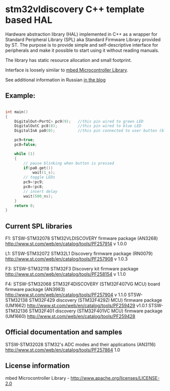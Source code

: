 stm32vldiscovery C++ template based HAL
================
Hardware abstraction library (HAL) implemented in C++ as a wrapper for Standard Peripheral Library (SPL) aka Standard Firmware Library provided by ST.
The purpose is to provide simple and self-descriptive interface for peripherals and make it possible to start using it without reading manuals.

The library has static resource allocation and small footprint.

Interface is loosely similar to [mbed Microcontroller Library](https://mbed.org/handbook/mbed-SDK).

See additional information in Russian [in the blog](https://c4arm.blogspot.com/)

Example:
--------------------

```C++

int main()
{
    DigitalOut<PortC> pc9(9);   //this pin wired to green LED
    DigitalOutC pc8(8);         //this pin wired to blue LED
    DigitalInA pa0(0);          //this pin connected to user button (blue one)

    pc9=true;
    pc8=false;

    while (1)
    {
        // pause blinking when button is pressed
        if(pa0.get())
            wait(1_s);
        // toggle LEDs
        pc9=!pc9;
        pc8=!pc8;
        // insert delay
        wait(500_ms);
    }
    return 0;
}

```


Current SPL libraries
--------------------
F1:
STSW-STM32078 STM32VLDISCOVERY firmware package (AN3268)
http://www.st.com/web/en/catalog/tools/PF257914
v 1.0.0

L1:
STSW-STM32072 STM32L1 Discovery firmware package (RN0079)
http://www.st.com/web/en/catalog/tools/PF257908
v 1.0.3

F3:
STSW-STM32118 STM32F3 Discovery kit firmware package
http://www.st.com/web/en/catalog/tools/PF258154
v 1.1.0

F4:
STSW-STM32068 STM32F4DISCOVERY (STM32F407VG MCU) board firmware package (AN3983)
http://www.st.com/web/en/catalog/tools/PF257904
v 1.1.0
STSW-STM32138 STM32F429 discovery (STM32F429ZI MCU) firmware package (UM1662)
http://www.st.com/web/en/catalog/tools/PF259429
v1.0.1
STSW-STM32136 STM32F401 discovery (STM32F401VC MCU) firmware package (UM1660)
http://www.st.com/web/en/catalog/tools/PF259428


Official documentation and samples
--------------------
STSW-STM32028 STM32's ADC modes and their applications (AN3116)
http://www.st.com/web/en/catalog/tools/PF257864
1.0


License information
--------------------
mbed Microcontroller Library - http://www.apache.org/licenses/LICENSE-2.0
